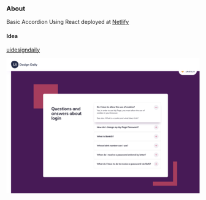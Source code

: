 ### About
Basic Accordion Using React deployed at [Netlify](https://accordion-design-react-kk.netlify.app/)

#### Idea

[uidesigndaily](https://uidesigndaily.com/posts/sketch-accordion-website-day-1175)

![](./idea.png)
